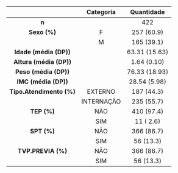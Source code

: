 

|           &nbsp;           |   Categoria    |    Quantidade    |
|:--------------------------:|:----------:|:-------------:|
|           **n**            |            |      422      |
|        **Sexo (%)**        |     F      |  257 (60.9)   |
|                            |     M      |  165 (39.1)   |
|   **Idade (média (DP))**    |            | 63.31 (15.63) |
|   **Altura (média (DP))**   |            |  1.64 (0.10)  |
|    **Peso (média (DP))**    |            | 76.33 (18.93) |
|    **IMC (média (DP))**     |            | 28.54 (5.98)  |
|  **Tipo.Atendimento (%)**  |  EXTERNO   |  187 (44.3)   |
|                            | INTERNAÇÃO |  235 (55.7)   |
|        **TEP (%)**         |    NÃO     |  410 (97.4)   |
|                            |    SIM     |   11 ( 2.6)   |
|        **SPT (%)**         |    NÃO     |  366 (86.7)   |
|                            |    SIM     |   56 (13.3)   |
|     **TVP.PREVIA (%)**     |    NÃO     |  366 (86.7)   |
|                            |    SIM     |   56 (13.3)   |

